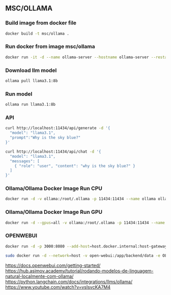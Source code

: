 ## MSC/OLLAMA

### Build image from docker file
```sh
docker build -t msc/ollama .
```
### Run docker from image msc/ollama
```sh
docker run -it -d --name ollama-server --hostname ollama-server --restart=always -p 11434:11434 msc/ollama
```
### Download llm model
```sh
ollama pull llama3.1:8b 
```
### Run model
```sh
ollama run llama3.1:8b
```

### API
```sh
curl http://localhost:11434/api/generate -d '{
  "model": "llama3.1",
  "prompt":"Why is the sky blue?"
}'

curl http://localhost:11434/api/chat -d '{
  "model": "llama3.1",
  "messages": [
    { "role": "user", "content": "why is the sky blue?" }
  ]
}'

```

### Ollama/Ollama Docker Image Run CPU
```sh
docker run -d -v ollama:/root/.ollama -p 11434:11434 --name ollama ollama/ollama
```

### Ollama/Ollama Docker Image Run GPU
```sh
docker run -d --gpus=all -v ollama:/root/.ollama -p 11434:11434 --name ollama ollama/ollama
```
### OPENWEBUI
```sh
docker run -d -p 3000:8080 --add-host=host.docker.internal:host-gateway -v open-webui:/app/backend/data --name open-webui --restart always ghcr.io/open-webui/open-webui:main

sudo docker run -d --network=host -v open-webui:/app/backend/data -e OLLAMA_BASE_URL=http://127.0.0.1:11434 --name open-webui --restart always ghcr.io/open-webui/open-webui:main
```

https://docs.openwebui.com/getting-started/
https://hub.asimov.academy/tutorial/rodando-modelos-de-linguagem-natural-localmente-com-ollama/
https://python.langchain.com/docs/integrations/llms/ollama/
https://www.youtube.com/watch?v=vsIsvcKA7M4
